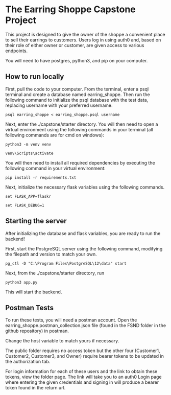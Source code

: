 # The Earring Shoppe Capstone Project

This project is designed to give the owner of the shoppe a convenient place to sell their earrings to customers. Users log in using auth0 and, based on their role of either owner or customer, are given access to various endpoints.

You will need to have postgres, python3, and pip on your computer.

## How to run locally

First, pull the code to your computer. From the terminal, enter a psql terminal and create a database named earring_shoppe. Then run the following command to initialize the psql database with the test data, replacing username with your preferred username.

```
psql earring_shoppe < earring_shoppe.psql username
```




Next, enter the ./capstone/starter directory. You will then need to open a virtual environment using the following commands in your terminal (all following commands are for cmd on windows):

```
python3 -m venv venv
```

```
venv\Scripts\activate
```

You will then need to install all required dependencies by executing the following command in your virtual environment:

```
pip install -r requirements.txt
```



Next, initialize the necessary flask variables using the following commands.

```
set FLASK_APP=flaskr
```

```
set FLASK_DEBUG=1
```


## Starting the server

After initializing the database and flask variables, you are ready to run the backend!

First, start the PostgreSQL server using the following command, modifying the filepath and version to match your own.

```
pg_ctl -D "C:\Program Files\PostgreSQL\12\data" start
```


Next, from the ./capstone/starter directory, run

```
python3 app.py
```

This will start the backend.


## Postman Tests

To run these tests, you will need a postman account. Open the earring_shoppe.postman_collection.json file (found in the FSND folder in the github repository) in postman.

Change the host variable to match yours if necessary.

The public folder requires no access token but the other four (Customer1, Customer2, Customer3, and Owner) require bearer tokens to be updated in the authorization tab.

For login information for each of these users and the link to obtain these tokens, view the folder page. The link will take you to an auth0 Login page where entering the given credentials and signing in will produce a bearer token found in the return url.

